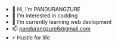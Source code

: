 - 👋 Hi, I’m PANDURANGZURE
- 👀 I’m interested in codding
- 🌱 I’m currently learning web devlopment
- 📫 pandurangzure6@gmail.com
- ⚡ Hustle for life
